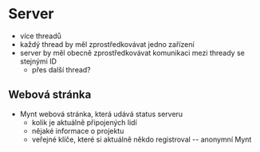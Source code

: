 # Server
- více threadů
- každý thread by měl zprostředkovávat jedno zařízení
- server by měl obecně zprostředkovávat komunikaci mezi thready se stejnými ID
	- přes další thread?

## Webová stránka
- Mynt webová stránka, která udává status serveru 
	- kolik je aktuálně připojených lidí
	- nějaké informace o projektu
	- veřejné klíče, které si aktuálně někdo registroval -- anonymní Mynt
